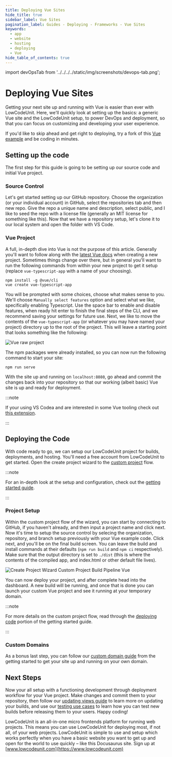 ```yaml
---
title: Deploying Vue Sites
hide_title: true
sidebar_label: Vue Sites
pagination_label: Guides - Deploying - Frameworks - Vue Sites
keywords:
  - app
  - website
  - hosting
  - deploying
  - Vue
hide_table_of_contents: true
---
```


import devOpsTab from '../../../../static/img/screenshots/devops-tab.png';

# Deploying Vue Sites

Getting your next site up and running with Vue is easier than ever with LowCodeUnit. Here, we'll quickly look at setting up the basics: a generic Vue site and the LowCodeUnit setup, to power DevOps and deployment, so that you can focus on customizing and developing your user experience.

If you'd like to skip ahead and get right to deploying, try a fork of this [Vue example](https://www.lowcodeunit.com/dashboard/create-project?recipeId=00000000-0000-0000-0000-000000000003) and be coding in minutes.

## Setting up the code

The first step for this guide is going to be setting up our source code and initial Vue project.

### Source Control

Let's get started setting up our GitHub repository. Choose the organization (or your individual account) in GitHub, select the repositories tab and then new repo. Give the repo a unique name and description, select public, and I like to seed the repo with a license file (generally an MIT license for something like this). Now that we have a repository setup, let's clone it to our local system and open the folder with VS Code.

### Vue Project

A full, in-depth dive into Vue is not the purpose of this article. Generally you'll want to follow along with the [latest Vue docs](https://vuejs.org/v2/guide/) when creating a new project. Sometimes things change over there, but in general you'll want to run the following commands from within your new project to get it setup (replace `vue-typescript-app` with a name of your choosing).

```console
npm install -g @vue/cli
vue create vue-typescript-app
```

You will be prompted with some choices, choose what makes sense to you. We'll choose `Manually select features` option and select what we like, specifically enabling Typescript. Use the space bar to enable and disable features, when ready hit enter to finish the final steps of the CLI, and we recommend saving your settings for future use. Next, we like to move the contents of the `vue-typescript-app` (or whatever you may have named your project) directory up to the root of the project. This will leave a starting point that looks something like the following:

![Vue raw project](/img/screenshots/vue-raw-project.png)

The npm packages were already installed, so you can now run the following command to start your site:

```console
npm run serve
```

With the site up and running on `localhost:8080`, go ahead and commit the changes back into your repository so that our working (albeit basic) Vue site is up and ready for deployment.

:::note

If your using VS Codea and are interested in some Vue tooling check out [this extension](https://marketplace.visualstudio.com/items?itemName=octref.vetur).

:::

## Deploying the Code

With code ready to go, we can setup our LowCodeUnit project for builds, deployments, and hosting. You'll need a free account from LowCodeUnit to get started. Open the create project wizard to the [custom project](https://www.lowcodeunit.com/dashboard/create-project?recipeId=custom) flow.

:::note

For an in-depth look at the setup and configuration, check out the [getting started guide](../../../getting-started/setup).

:::

### Project Setup

Within the custom project flow of the wizard, you can start by connecting to GitHub, if you haven't already, and then input a project name and click next. Now it's time to setup the source control by selecing the organization, repository, and branch setup previously with your Vue example code. Click next, and you'll be on the final build screen. You can leave the build and install commands at their defaults (`npm run build` and `npm ci` respectively). Make sure that the output directory is set to `./dist` (this is where the contents of the compiled app, and index.html or other default file lives).

![Create Project Wizard Custom Project Build Pipeline Vue](/img/screenshots/create-project-wizard-custom-project-build-pipeline-vue.png)

You can now deploy your project, and after complete head into the dashboard.  A new build will be running, and once that is done you can launch your custom Vue project and see it running at your temporary domain.

:::note

For more details on the custom project flow, read through the [deploying code](../../../getting-started/deploying-project-code) portion of the getting started guide.

:::

### Custom Domains

As a bonus last step, you can follow our [custom domain guide](../../../getting-started/global-edge-network) from the getting started to get your site up and running on your own domain.

## Next Steps

Now your all setup with a functioning development through deployment workflow for your Vue project. Make changes and commit them to your repository, then follow our [updating views guide](../../applications/updating) to learn more on updating your builds, and use our [testing use cases](../../applications/testing-use-cases) to learn how you can test new builds before releasing them to your users. Happy coding!

LowCodeUnit is an all-in-one micro frontends platform for running web projects. This means you can use LowCodeUnit for deploying most, if not all, of your web projects. LowCodeUnit is simple to use and setup which works perfectly when you have a basic website you want to get up and open for the world to use quickly – like this Docusaurus site. Sign up at [www.lowcodeunit.com](https://www.lowcodeunit.com)
